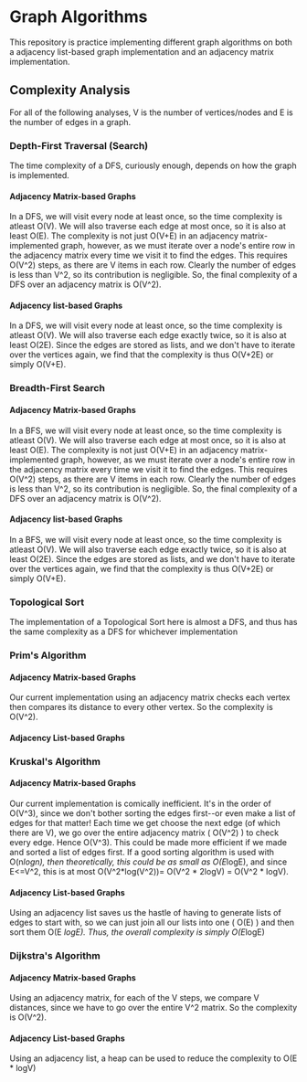 # Graph Algorithms
This repository is practice implementing different graph algorithms on both a adjacency list-based graph implementation and an adjacency matrix implementation.

## Complexity Analysis
For all of the following analyses, V is the number of vertices/nodes and E is the number of edges in a graph.

### Depth-First Traversal (Search)
The time complexity of a DFS, curiously enough, depends on how the graph is implemented.
#### Adjacency Matrix-based Graphs
In a DFS, we will visit every node at least once, so the time complexity is atleast O(V). We will also traverse each edge at most once, so it is also at least O(E). The complexity is not just O(V+E) in an adjacency matrix-implemented graph, however, as we must iterate over a node's entire row in the adjacency matrix every time we visit it to find the edges. This requires O(V^2) steps, as there are V items in each row.  Clearly the number of edges is less than V^2, so its contribution is negligible. So, the final complexity of a DFS over an adjacency matrix is O(V^2).

#### Adjacency list-based Graphs
In a DFS, we will visit every node at least once, so the time complexity is atleast O(V). We will also traverse each edge exactly twice, so it is also at least O(2E). Since the edges are stored as lists, and we don't have to iterate over the vertices again, we find that the complexity is thus O(V+2E) or simply O(V+E). 

### Breadth-First Search
#### Adjacency Matrix-based Graphs
In a BFS, we will visit every node at least once, so the time complexity is atleast O(V). We will also traverse each edge at most once, so it is also at least O(E). The complexity is not just O(V+E) in an adjacency matrix-implemented graph, however, as we must iterate over a node's entire row in the adjacency matrix every time we visit it to find the edges. This requires O(V^2) steps, as there are V items in each row.  Clearly the number of edges is less than V^2, so its contribution is negligible. So, the final complexity of a DFS over an adjacency matrix is O(V^2).

#### Adjacency list-based Graphs
In a BFS, we will visit every node at least once, so the time complexity is atleast O(V). We will also traverse each edge exactly twice, so it is also at least O(2E). Since the edges are stored as lists, and we don't have to iterate over the vertices again, we find that the complexity is thus O(V+2E) or simply O(V+E). 

### Topological Sort
The implementation of a Topological Sort here is almost a DFS, and thus has the same complexity as a DFS for whichever implementation

### Prim's Algorithm
#### Adjacency Matrix-based Graphs
Our current implementation using an adjacency matrix checks each vertex then compares its distance to every other vertex. So the complexity is O(V^2).

#### Adjacency List-based Graphs

### Kruskal's Algorithm
#### Adjacency Matrix-based Graphs
Our current implementation is comically inefficient. It's in the order of O(V^3), since we don't bother sorting the edges first--or even make a list of edges for that matter! Each time we get choose the next edge (of which there are V), we go over the entire adjacency matrix ( O(V^2) ) to check every edge. Hence O(V^3). This could be made more efficient if we made and sorted a list of edges first. If a good sorting algorithm is used with O(n*logn), then theoretically, this could be as small as O(E*logE), and since E<=V^2, this is at most O(V^2*log(V^2))= O(V^2 * 2logV) = O(V^2 * logV).

#### Adjacency List-based Graphs
Using an adjacency list saves us the hastle of having to generate lists of edges to start with, so we can just join all our lists into one ( O(E) ) and then sort them O(E *logE). Thus, the overall complexity is simply O(E*logE)

### Dijkstra's Algorithm
#### Adjacency Matrix-based Graphs
Using an adjacency matrix, for each of the V steps, we compare V distances, since we have to go over the entire V^2 matrix. So the complexity is O(V^2).

#### Adjacency List-based Graphs
Using an adjacency list, a heap can be used to reduce the complexity to O(E * logV)
